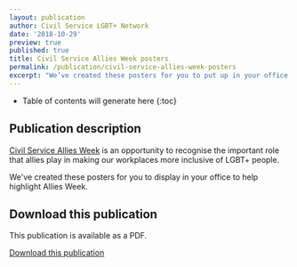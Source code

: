 ```yaml
---
layout: publication
author: Civil Service LGBT+ Network
date: '2018-10-29'
preview: true
published: true
title: Civil Service Allies Week posters
permalink: /publication/civil-service-allies-week-posters
excerpt: "We’ve created these posters for you to put up in your office for Allies Week."
---
```

<!-- Include the following to generate a Table of Contents -->
* Table of contents will generate here
{:toc}
<!-- Don't touch the Table of Contents above -->

<!-- Include this line to process the Markdown and format the content properly -->
<div id="page-content" markdown="1">
<!-- Don't remove the line of code above -->

## Publication description

[Civil Service Allies Week](/allies-week) is an opportunity to recognise the important role that allies play in making our workplaces more inclusive of LGBT+ people. 

We've created these posters for you to display in your office to help highlight Allies Week.

## Download this publication

This publication is available as a PDF.

[Download this publication](/assets/documents/2018-10-29-allies-week-posters.pdf)

<!-- Include this line to process the Markdown and format the content properly -->
</div>
<!-- Don't remove the line of code above -->


